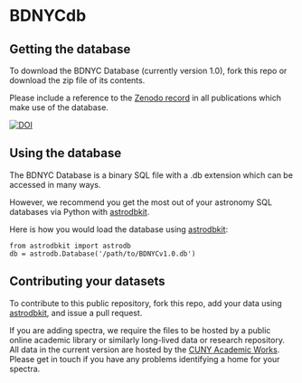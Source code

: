 # BDNYCdb

## Getting the database

To download the BDNYC Database (currently version 1.0), fork this repo or download the zip file of its contents.

Please include a reference to the [Zenodo record](http://dx.doi.org/10.5281/zenodo.45169) in all publications which make use of the database.

[![DOI](https://zenodo.org/badge/doi/10.5281/zenodo.45169.svg)](http://dx.doi.org/10.5281/zenodo.45169)

## Using the database

The BDNYC Database is a binary SQL file with a .db extension which can be accessed in many ways. 

However, we recommend you get the most out of your astronomy SQL databases via Python with [astrodbkit](https://github.com/BDNYC/astrodbkit.git).

Here is how you would load the database using [astrodbkit](https://github.com/BDNYC/astrodbkit.git):

```
from astrodbkit import astrodb
db = astrodb.Database('/path/to/BDNYCv1.0.db')
```

## Contributing your datasets

To contribute to this public repository, fork this repo, add your data using [astrodbkit](https://github.com/BDNYC/astrodbkit.git), and issue a pull request.

If you are adding spectra, we require the files to be hosted by a public online academic library or similarly long-lived data or research repository. All data in the current version are hosted by the [CUNY Academic Works](http://academicworks.cuny.edu). Please get in touch if you have any problems identifying a home for your spectra.
